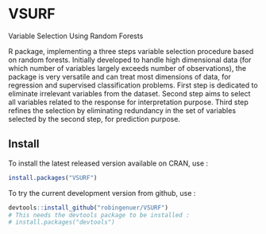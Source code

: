 
# VSURF
Variable Selection Using Random Forests

R package, implementing a three steps variable selection procedure based on random forests.
Initially developed to handle high dimensional data (for which number of
variables largely exceeds number of observations), the package is very
versatile and can treat most dimensions of data, for regression and
supervised classification problems. First step is dedicated to eliminate
irrelevant variables from the dataset. Second step aims to select all
variables related to the response for interpretation purpose. Third step
refines the selection by eliminating redundancy in the set of variables
selected by the second step, for prediction purpose.

## Install

To install the latest released version available on CRAN, use :


```r
install.packages("VSURF")
```

To try the current development version from github, use :


```r
devtools::install_github("robingenuer/VSURF")
# This needs the devtools package to be installed :
# install.packages("devtools")
```


